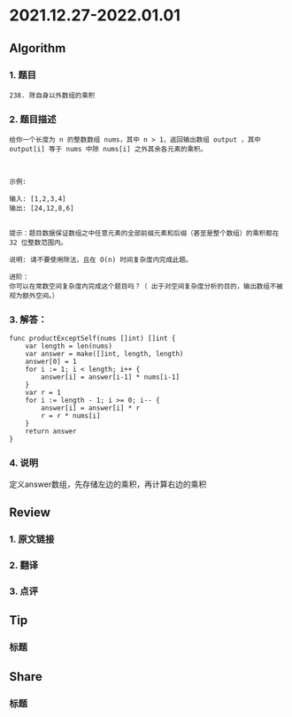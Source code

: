 # 2021.12.27-2022.01.01

## Algorithm
### 1. 题目
```
238. 除自身以外数组的乘积
```
### 2. 题目描述
```
给你一个长度为 n 的整数数组 nums，其中 n > 1，返回输出数组 output ，其中 output[i] 等于 nums 中除 nums[i] 之外其余各元素的乘积。

 

示例:

输入: [1,2,3,4]
输出: [24,12,8,6]
 

提示：题目数据保证数组之中任意元素的全部前缀元素和后缀（甚至是整个数组）的乘积都在 32 位整数范围内。

说明: 请不要使用除法，且在 O(n) 时间复杂度内完成此题。

进阶：
你可以在常数空间复杂度内完成这个题目吗？（ 出于对空间复杂度分析的目的，输出数组不被视为额外空间。）

```

### 3. 解答：
```golang
func productExceptSelf(nums []int) []int {
	var length = len(nums)
	var answer = make([]int, length, length)
	answer[0] = 1
	for i := 1; i < length; i++ {
		answer[i] = answer[i-1] * nums[i-1]
	}
	var r = 1
	for i := length - 1; i >= 0; i-- {
		answer[i] = answer[i] * r
		r = r * nums[i]
	}
	return answer
}
```
### 4. 说明
定义answer数组，先存储左边的乘积，再计算右边的乘积

## Review
### 1. 原文链接


### 2. 翻译


### 3. 点评


## Tip
### 标题


## Share
### 标题